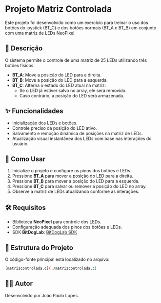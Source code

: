 # Projeto Matriz Controlada

Este projeto foi desenvolvido como um exercício para treinar o uso dos botões do joystick (BT\_C) e dos botões normais (BT\_A e BT\_B) em conjunto com uma matriz de LEDs NeoPixel.

## 📌 Descrição

O sistema permite o controle de uma matriz de 25 LEDs utilizando três botões físicos:

- **BT\_A**: Move a posição do LED para a direita.
- **BT\_B**: Move a posição do LED para a esquerda.
- **BT\_C**: Alterna o estado do LED atual na matriz:
  - Se o LED já estiver salvo no array, ele será removido.
  - Caso contrário, a posição do LED será armazenada.

## ✨ Funcionalidades

- Inicialização dos LEDs e botões.
- Controle preciso da posição do LED ativo.
- Salvamento e remoção dinâmica de posições na matriz de LEDs.
- Atualização visual instantânea dos LEDs com base nas interações do usuário.

## 🚀 Como Usar

1. Inicialize o projeto e configure os pinos dos botões e LEDs.
2. Pressione **BT\_A** para mover a posição do LED para a direita.
3. Pressione **BT\_B** para mover a posição do LED para a esquerda.
4. Pressione **BT\_C** para salvar ou remover a posição do LED no array.
5. Observe a matriz de LEDs atualizando conforme as interações.

## 🛠️ Requisitos

- Biblioteca **NeoPixel** para controle dos LEDs.
- Configuração adequada dos pinos dos botões e LEDs.
- SDK **BitDogLab**: [BitDogLab SDK](https://github.com/BitDogLab/BitDogLab)

## 📂 Estrutura do Projeto

O código-fonte principal está localizado no arquivo:

```bash
[matrizcontrolada.c](./matrizcontrolada.c)
```

## 👨‍💻 Autor

Desenvolvido por João Paulo Lopes.

